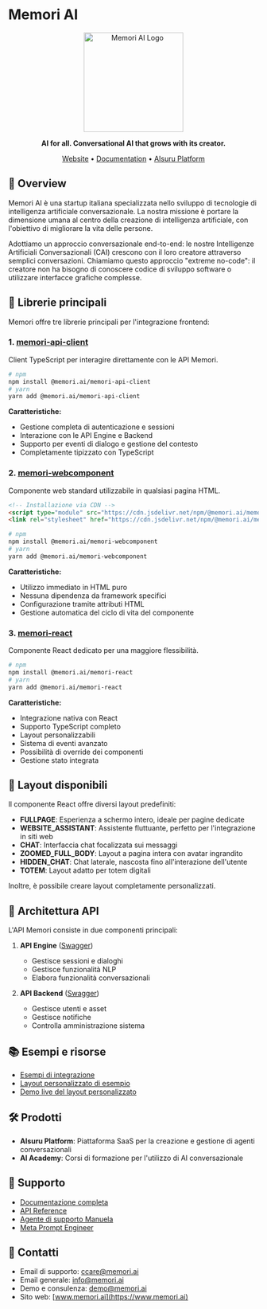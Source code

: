 # Memori AI

<p align="center">
  <img src="https://www.memori.ai/assets/logo/memori-logo.png" alt="Memori AI Logo" width="200"/>
</p>

<p align="center">
  <strong>AI for all. Conversational AI that grows with its creator.</strong>
</p>

<p align="center">
  <a href="https://www.memori.ai">Website</a> •
  <a href="https://docs.aisuru.com">Documentation</a> •
  <a href="https://www.aisuru.com">AIsuru Platform</a>
</p>

## 🚀 Overview

Memori AI è una startup italiana specializzata nello sviluppo di tecnologie di intelligenza artificiale conversazionale. La nostra missione è portare la dimensione umana al centro della creazione di intelligenza artificiale, con l'obiettivo di migliorare la vita delle persone.

Adottiamo un approccio conversazionale end-to-end: le nostre Intelligenze Artificiali Conversazionali (CAI) crescono con il loro creatore attraverso semplici conversazioni. Chiamiamo questo approccio "extreme no-code": il creatore non ha bisogno di conoscere codice di sviluppo software o utilizzare interfacce grafiche complesse.

## 🧩 Librerie principali

Memori offre tre librerie principali per l'integrazione frontend:

### 1. [memori-api-client](https://github.com/memori-ai/memori-api-client)

Client TypeScript per interagire direttamente con le API Memori.

```bash
# npm
npm install @memori.ai/memori-api-client
# yarn
yarn add @memori.ai/memori-api-client
```

**Caratteristiche:**
- Gestione completa di autenticazione e sessioni
- Interazione con le API Engine e Backend
- Supporto per eventi di dialogo e gestione del contesto
- Completamente tipizzato con TypeScript

### 2. [memori-webcomponent](https://github.com/memori-ai/memori-webcomponent)

Componente web standard utilizzabile in qualsiasi pagina HTML.

```html
<!-- Installazione via CDN -->
<script type="module" src="https://cdn.jsdelivr.net/npm/@memori.ai/memori-webcomponent/dist/memori-webcomponent.js"></script>
<link rel="stylesheet" href="https://cdn.jsdelivr.net/npm/@memori.ai/memori-react/dist/styles.min.css"/>
```

```bash
# npm
npm install @memori.ai/memori-webcomponent
# yarn
yarn add @memori.ai/memori-webcomponent
```

**Caratteristiche:**
- Utilizzo immediato in HTML puro
- Nessuna dipendenza da framework specifici
- Configurazione tramite attributi HTML
- Gestione automatica del ciclo di vita del componente

### 3. [memori-react](https://github.com/memori-ai/memori-react)

Componente React dedicato per una maggiore flessibilità.

```bash
# npm
npm install @memori.ai/memori-react
# yarn
yarn add @memori.ai/memori-react
```

**Caratteristiche:**
- Integrazione nativa con React
- Supporto TypeScript completo
- Layout personalizzabili
- Sistema di eventi avanzato
- Possibilità di override dei componenti
- Gestione stato integrata

## 🎨 Layout disponibili

Il componente React offre diversi layout predefiniti:

- **FULLPAGE**: Esperienza a schermo intero, ideale per pagine dedicate
- **WEBSITE_ASSISTANT**: Assistente fluttuante, perfetto per l'integrazione in siti web
- **CHAT**: Interfaccia chat focalizzata sui messaggi
- **ZOOMED_FULL_BODY**: Layout a pagina intera con avatar ingrandito
- **HIDDEN_CHAT**: Chat laterale, nascosta fino all'interazione dell'utente
- **TOTEM**: Layout adatto per totem digitali

Inoltre, è possibile creare layout completamente personalizzati.

## 🔌 Architettura API

L'API Memori consiste in due componenti principali:

1. **API Engine** ([Swagger](https://engine.memori.ai/swagger/index.html))
   - Gestisce sessioni e dialoghi
   - Gestisce funzionalità NLP
   - Elabora funzionalità conversazionali

2. **API Backend** ([Swagger](https://backend.memori.ai/memoriai/swagger/index.html))
   - Gestisce utenti e asset
   - Gestisce notifiche
   - Controlla amministrazione sistema

## 📚 Esempi e risorse

- [Esempi di integrazione](https://github.com/memori-ai/examples)
- [Layout personalizzato di esempio](https://github.com/andrepat0/memory-media-layout)
- [Demo live del layout personalizzato](https://andrepat0.github.io/memory-media-layout/)

## 🛠️ Prodotti

- **AIsuru Platform**: Piattaforma SaaS per la creazione e gestione di agenti conversazionali
- **AI Academy**: Corsi di formazione per l'utilizzo di AI conversazionale

## 🤝 Supporto

- [Documentazione completa](https://docs.aisuru.com)
- [API Reference](https://docs.aisuru.com/api)
- [Agente di supporto Manuela](https://www.aisuru.com/it/memoridev/Manuela/54ac7607-6905-4a0d-9f50-5ec178e846a3)
- [Meta Prompt Engineer](https://www.aisuru.com/en/dpezzettone/Meta%20Prompt%20Engineer)

## 📧 Contatti

- Email di supporto: ccare@memori.ai
- Email generale: info@memori.ai
- Demo e consulenza: demo@memori.ai
- Sito web: [www.memori.ai](https://www.memori.ai)
